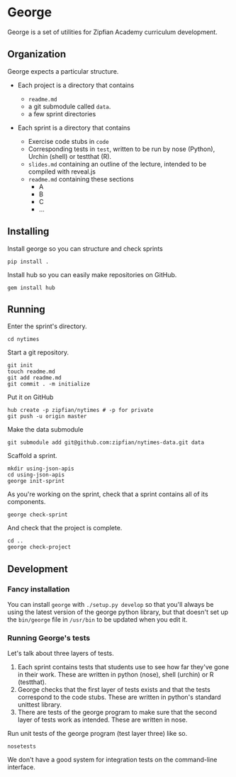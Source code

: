 George
=======
George is a set of utilities for Zipfian Academy curriculum development.

## Organization
George expects a particular structure.

* Each project is a directory that contains
  * `readme.md`
  * a git submodule called `data`.
  * a few sprint directories

* Each sprint is a directory that contains
  * Exercise code stubs in `code`
  * Corresponding tests in `test`, written to be run by
      nose (Python), Urchin (shell) or testthat (R).
  * `slides.md` containing an outline of the lecture,
      intended to be compiled with reveal.js
  * `readme.md` containing these sections
    * A
    * B
    * C
    * ...

## Installing
Install george so you can structure and check sprints

    pip install .

Install hub so you can easily make repositories on GitHub.

    gem install hub

## Running
Enter the sprint's directory.

    cd nytimes

Start a git repository.

    git init
    touch readme.md
    git add readme.md
    git commit . -m initialize

Put it on GitHub

    hub create -p zipfian/nytimes # -p for private
    git push -u origin master

Make the data submodule

    git submodule add git@github.com:zipfian/nytimes-data.git data

Scaffold a sprint.

    mkdir using-json-apis
    cd using-json-apis
    george init-sprint

As you're working on the sprint, check that a sprint contains all of its components.

    george check-sprint

And check that the project is complete.

    cd ..
    george check-project

## Development

### Fancy installation
You can install `george` with `./setup.py develop` so that you'll always be using
the latest version of the george python library, but that doesn't set up the `bin/george`
file in `/usr/bin` to be updated when you edit it.

### Running George's tests
Let's talk about three layers of tests.

1. Each sprint contains tests that students use to see how far they've gone in their work.
    These are written in python (nose), shell (urchin) or R (testthat).
2. George checks that the first layer of tests exists and that the tests correspond to the code stubs.
    These are written in python's standard unittest library.
3. There are tests of the george program to make sure that the second layer of tests work as intended.
    These are written in nose.

Run unit tests of the george program (test layer three) like so.

    nosetests

We don't have a good system for integration tests on the command-line interface.
